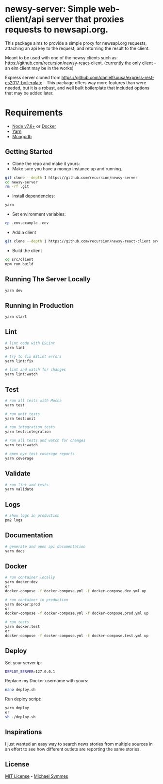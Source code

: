# newsy-server: Simple web-client/api server that proxies requests to newsapi.org.
This package aims to provide a simple proxy for newsapi.org requests, attaching an api key to the request, and returning the result to the client.

Meant to be used with one of the newsy clients such as: https://github.com/recursion/newsy-react-client. (currently the only client - an elm client may be in the works)

Express server cloned from https://github.com/danielfsousa/express-rest-es2017-boilerplate - This package offers way more features than were needed, but it is a robust, and well built boilerplate that included options that may be added later.

# Requirements

 - [Node v7.6+](https://nodejs.org/en/download/current/) or [Docker](https://www.docker.com/)
 - [Yarn](https://yarnpkg.com/en/docs/install)
 - [Mongodb](https://mongodb.com)

## Getting Started

- Clone the repo and make it yours:
- Make sure you have a mongo instance up and running.

```bash
git clone --depth 1 https://github.com/recursion/newsy-server
cd newsy-server
rm -rf .git
```

- Install dependencies:

```bash
yarn
```

- Set environment variables:

```bash
cp .env.example .env
```

- Add a client
```bash
git clone --depth 1 https://github.com/recursion/newsy-react-client src/client
```

- Build the client
```bash
cd src/client
npm run build
```

## Running The Server Locally

```bash
yarn dev
```

## Running in Production

```bash
yarn start
```

## Lint

```bash
# lint code with ESLint
yarn lint

# try to fix ESLint errors
yarn lint:fix

# lint and watch for changes
yarn lint:watch
```

## Test

```bash
# run all tests with Mocha
yarn test

# run unit tests
yarn test:unit

# run integration tests
yarn test:integration

# run all tests and watch for changes
yarn test:watch

# open nyc test coverage reports
yarn coverage
```

## Validate

```bash
# run lint and tests
yarn validate
```

## Logs

```bash
# show logs in production
pm2 logs
```

## Documentation

```bash
# generate and open api documentation
yarn docs
```

## Docker

```bash
# run container locally
yarn docker:dev
or
docker-compose -f docker-compose.yml -f docker-compose.dev.yml up

# run container in production
yarn docker:prod
or
docker-compose -f docker-compose.yml -f docker-compose.prod.yml up

# run tests
yarn docker:test
or
docker-compose -f docker-compose.yml -f docker-compose.test.yml up
```

## Deploy

Set your server ip:

```bash
DEPLOY_SERVER=127.0.0.1
```

Replace my Docker username with yours:

```bash
nano deploy.sh
```

Run deploy script:

```bash
yarn deploy
or
sh ./deploy.sh
```

## Inspirations
I just wanted an easy way to search news stories from multiple sources in an effort to see how different outlets are reporting the same stories.

## License

[MIT License](README.md) - [Michael Symmes](https://github.com/recursion)
